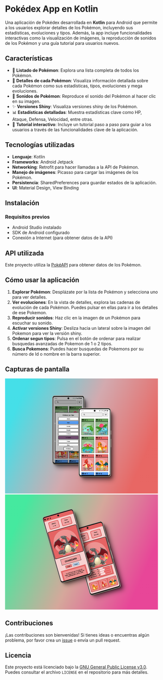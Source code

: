 # Pokédex App en Kotlin

Una aplicación de Pokédex desarrollada en **Kotlin** para Android que permite a los usuarios explorar detalles de los Pokémon, incluyendo sus estadísticas, evoluciones y tipos. Además, la app incluye funcionalidades interactivas como la visualización de imágenes, la reproducción de sonidos de los Pokémon y una guía tutorial para usuarios nuevos.

## Características

- 📜 **Listado de Pokémon**: Explora una lista completa de todos los Pokémon.
- 🔎 **Detalles de cada Pokémon**: Visualiza información detallada sobre cada Pokémon como sus estadísticas, tipos, evoluciones y mega evoluciones.
- 🎵 **Sonidos de Pokémon**: Reproduce el sonido del Pokémon al hacer clic en su imagen.
- ✨ **Versiones Shiny**: Visualiza versiones shiny de los Pokémon.
- 📊 **Estadísticas detalladas**: Muestra estadísticas clave como HP, Ataque, Defensa, Velocidad, entre otras.
- 🧭 **Tutorial interactivo**: Incluye un tutorial paso a paso para guiar a los usuarios a través de las funcionalidades clave de la aplicación.

## Tecnologías utilizadas

- **Lenguaje**: Kotlin
- **Frameworks**: Android Jetpack
- **Networking**: Retrofit para hacer llamadas a la API de Pokémon.
- **Manejo de imágenes**: Picasso para cargar las imágenes de los Pokémon.
- **Persistencia**: SharedPreferences para guardar estados de la aplicación.
- **UI**: Material Design, View Binding

## Instalación

### Requisitos previos

- Android Studio instalado
- SDK de Android configurado
- Conexión a Internet (para obtener datos de la API)

## API utilizada

Este proyecto utiliza la [PokéAPI](https://pokeapi.co/) para obtener datos de los Pokémon.

## Cómo usar la aplicación

1. **Explorar Pokémon**: Desplázate por la lista de Pokémon y selecciona uno para ver detalles.
2. **Ver evoluciones**: En la vista de detalles, explora las cadenas de evolución de cada Pokémon. Puedes pulsar en ellas para ir a los detalles de ese Pokemon.
3. **Reproducir sonidos**: Haz clic en la imagen de un Pokémon para escuchar su sonido.
4. **Activar versiones Shiny**: Desliza hacia un lateral sobre la imagen del Pokemon para ver la versión shiny.
5. **Ordenar segun tipos**: Pulsa en el botón de ordenar para realizar busquedas avanzadas de Pokemon de 1 o 2 tipos.
6. **Busca Pokemons**: Puedes hacer busquedas de Pokemons por su número de Id o nombre en la barra superior.

## Capturas de pantalla

<img src="images/screenshot1.png" alt="Pantalla de inicio"/>
<img src="images/screenshot2.png" alt="Ordenar Pokemons"/>

## Contribuciones

¡Las contribuciones son bienvenidas! Si tienes ideas o encuentras algún problema, por favor crea un [issue](https://github.com/tu-usuario/nombre-del-repo/issues) o envía un pull request.

## Licencia

Este proyecto está licenciado bajo la [GNU General Public License v3.0](https://www.gnu.org/licenses/gpl-3.0.html). Puedes consultar el archivo `LICENSE` en el repositorio para más detalles.